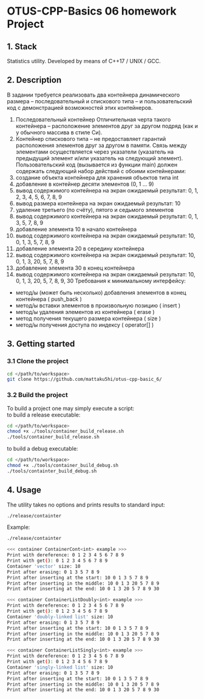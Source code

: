 # OTUS-CPP-Basics 06 homework Project

## 1. Stack
Statistics utility.
Developed by means of C++17 / UNIX / GCC.

## 2. Description
В задании требуется реализовать два контейнера динамического размера – последовательный и
спискового типа – и пользовательский код с демонстрацией возможностей этих контейнеров.
1. Последовательный контейнер
Отличительная черта такого контейнера – расположение элементов друг за другом подряд
(как и у обычного массива в стиле Си).
2. Контейнер спискового типа – не предоставляет гарантий расположения элементов друг за
другом в памяти. Связь между элементами осуществляется через указатели (указатель на
предыдущий элемент и/или указатель на следующий элемент).
Пользовательский код (вызывается из функции main) должен содержать следующий набор
действий с обоими контейнерами:
1. создание объекта контейнера для хранения объектов типа int
2. добавление в контейнер десяти элементов (0, 1 … 9)
3. вывод содержимого контейнера на экран
ожидаемый результат: 0, 1, 2, 3, 4, 5, 6, 7, 8, 9
4. вывод размера контейнера на экран
ожидаемый результат: 10
5. удаление третьего (по счёту), пятого и седьмого элементов
6. вывод содержимого контейнера на экран
ожидаемый результат: 0, 1, 3, 5, 7, 8, 9
7. добавление элемента 10 в начало контейнера
8. вывод содержимого контейнера на экран
ожидаемый результат: 10, 0, 1, 3, 5, 7, 8, 9
9. добавление элемента 20 в середину контейнера
10. вывод содержимого контейнера на экран
ожидаемый результат: 10, 0, 1, 3, 20, 5, 7, 8, 9
11. добавление элемента 30 в конец контейнера
12. вывод содержимого контейнера на экран
ожидаемый результат: 10, 0, 1, 3, 20, 5, 7, 8, 9, 30
Требования к минимальному интерфейсу:
- метод/ы (может быть несколько) добавления элементов в конец контейнера ( push_back )
- метод/ы вставки элементов в произвольную позицию ( insert )
- метод/ы удаления элементов из контейнера ( erase )
- метод получения текущего размера контейнера ( size )
- метод/ы получения доступа по индексу ( operator[] )

## 3. Getting started
### 3.1 Clone the project 
```bash
cd </path/to/workspace>
git clone https://github.com/mattaku5hi/otus-cpp-basic_6/
```
### 3.2 Build the project
To build a project one may simply execute a script:  
to build a release executable:
```bash
cd </path/to/workspace>
chmod +x ./tools/container_build_release.sh
./tools/container_build_release.sh  
```
to build a debug executable:
```bash
cd </path/to/workspace>
chmod +x ./tools/container_build_debug.sh
./tools/containter_build_debug.sh  
```

## 4. Usage
The utility takes no options and prints results to standard input:
```bash
./release/containter
```
Example:
```bash
./release/containter

<<< container ContainerCont<int> example >>>
Print with dereference: 0 1 2 3 4 5 6 7 8 9 
Print with get(): 0 1 2 3 4 5 6 7 8 9 
Container 'vector' size: 10
Print after erasing: 0 1 3 5 7 8 9 
Print after inserting at the start: 10 0 1 3 5 7 8 9 
Print after inserting in the middle: 10 0 1 3 20 5 7 8 9 
Print after inserting at the end: 10 0 1 3 20 5 7 8 9 30 

<<< container ContainerListDoubly<int> example >>>
Print with dereference: 0 1 2 3 4 5 6 7 8 9 
Print with get(): 0 1 2 3 4 5 6 7 8 9 
Container 'doubly-linked list' size: 10
Print after erasing: 0 1 3 5 7 8 9 
Print after inserting at the start: 10 0 1 3 5 7 8 9 
Print after inserting in the middle: 10 0 1 3 20 5 7 8 9 
Print after inserting at the end: 10 0 1 3 20 5 7 8 9 30 

<<< container ContainerListSingly<int> example >>>
Print with dereference: 0 1 2 3 4 5 6 7 8 9 
Print with get(): 0 1 2 3 4 5 6 7 8 9 
Container 'singly-linked list' size: 10
Print after erasing: 0 1 3 5 7 8 9 
Print after inserting at the start: 10 0 1 3 5 7 8 9 
Print after inserting in the middle: 10 0 1 3 20 5 7 8 9 
Print after inserting at the end: 10 0 1 3 20 5 7 8 9 30
```
